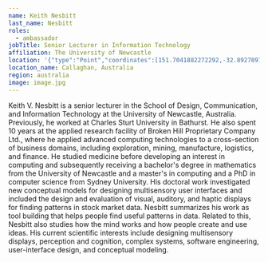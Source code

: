 ```yaml
---
name: Keith Nesbitt
last_name: Nesbitt
roles:
  - ambassador
jobTitle: Senior Lecturer in Information Technology
affiliation: The University of Newcastle
location: '{"type":"Point","coordinates":[151.7041882272292,-32.89278979868974]}'
location_name: Callaghan, Australia
region: australia
image: image.jpg
---
```

Keith V. Nesbitt is a senior lecturer in the School of Design, Communication, and Information Technology at the University of Newcastle, Australia. Previously, he worked at Charles Sturt University in Bathurst. He also spent 10 years at the applied research facility of Broken Hill Proprietary Company Ltd., where he applied advanced computing technologies to a cross-section of business domains, including exploration, mining, manufacture, logistics, and finance. He studied medicine before developing an interest in computing and subsequently receiving a bachelor's degree in mathematics from the University of Newcastle and a master's in computing and a PhD in computer science from Sydney University. His doctoral work investigated new conceptual models for designing multisensory user interfaces and included the design and evaluation of visual, auditory, and haptic displays for finding patterns in stock market data. Nesbitt summarizes his work as tool building that helps people find useful patterns in data. Related to this, Nesbitt also studies how the mind works and how people create and use ideas. His current scientific interests include designing multisensory displays, perception and cognition, complex systems, software engineering, user-interface design, and conceptual modeling.
